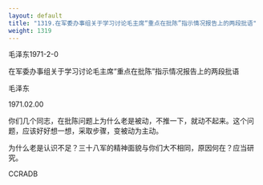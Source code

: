 ```yaml
---
layout: default
title: "1319.在军委办事组关于学习讨论毛主席“重点在批陈”指示情况报告上的两段批语"
weight: 1319
---
```


毛泽东1971-2-0

在军委办事组关于学习讨论毛主席“重点在批陈”指示情况报告上的两段批语

毛泽东

1971.02.00

你们几个同志，在批陈问题上为什么老是被动，不推一下，就动不起来。这个问题，应该好好想一想，采取步骤，变被动为主动。

为什么老是认识不足？三十八军的精神面貌与你们大不相同，原因何在？应当研究。

CCRADB

